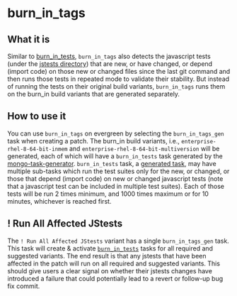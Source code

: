 # burn_in_tags

## What it is

Similar to [burn_in_tests](burn_in_tests.md), `burn_in_tags` also detects the javascript tests
(under the [jstests directory](https://github.com/mongodb/mongo/tree/master/jstests))
that are new, or have changed, or depend (import code) on those new or changed files since the last git command
and then runs those tests in repeated mode to validate their stability. But instead of running the tests on their
original build variants, `burn_in_tags` runs them on the burn_in build variants that are generated separately.

## How to use it

You can use `burn_in_tags` on evergreen by selecting the `burn_in_tags_gen` task when creating a patch.
The burn_in build variants, i.e., `enterprise-rhel-8-64-bit-inmem` and `enterprise-rhel-8-64-bit-multiversion`
will be generated, each of which will have a `burn_in_tests` task generated by the
[mongo-task-generator](https://github.com/mongodb/mongo-task-generator). `burn_in_tests` task, a
[generated task](task_generation.md), may have multiple sub-tasks which run the test suites only for the new, or changed, or
those that depend (import code) on new or changed javascript tests (note that a javascript test can be included
in multiple test suites). Each of those tests will be run 2 times minimum, and 1000 times maximum or for 10
minutes, whichever is reached first.

## ! Run All Affected JStests
The `! Run All Affected JStests` variant has a single `burn_in_tags_gen` task. This task will create &
activate [`burn_in_tests`](burn_in_tests.md) tasks for all required and suggested
variants. The end result is that any jstests that have been affected in the patch will
run on all required and suggested variants. This should give users a clear signal on
whether their jstests changes have introduced a failure that could potentially lead
to a revert or follow-up bug fix commit.
